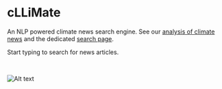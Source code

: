 <script>
    import SearchInterface from "./search/SearchInterface.svelte";
</script>

# cLLiMate

An NLP powered climate news search engine.
See our [analysis of climate news](/analysis) and the dedicated [search page](/search).

Start typing to search for news articles.

<SearchInterface />

<br/>

![Alt text](/logo.svg)
